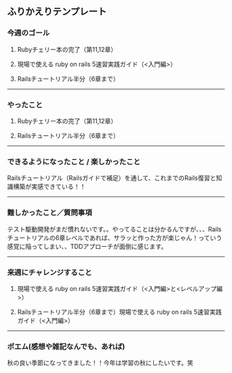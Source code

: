 ## ふりかえりテンプレート

### 今週のゴール
1. Rubyチェリー本の完了（第11,12章）

1. 現場で使える ruby on rails 5速習実践ガイド（<入門編>）

1. Railsチュートリアル半分（6章まで）
---
### やったこと
1. Rubyチェリー本の完了（第11,12章）

1. Railsチュートリアル半分（6章まで）
---
### できるようになったこと / 楽しかったこと
Railsチュートリアル（Railsガイドで補足）を通して、これまでのRails復習と知識構築が実感できている！！

---
### 難しかったこと／質問事項
テスト駆動開発がまだ慣れないです。。やってることは分かるんですが、、、Railsチュートリアルの6章レベルであれば、サラッと作った方が楽じゃん！っていう感覚に陥ってしまい、、TDDアプローチが面倒に感じます。


---
### 来週にチャレンジすること
1. 現場で使える ruby on rails 5速習実践ガイド（<入門編>と<レベルアップ編>）

1. Railsチュートリアル半分（6章まで）現場で使える ruby on rails 5速習実践ガイド（<入門編>）


---
### ポエム(感想や雑記なんでも、あれば)
秋の良い季節になってきました！！今年は学習の秋にしたいです。笑


